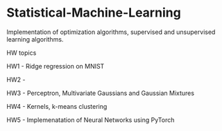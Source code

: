 # Statistical-Machine-Learning
Implementation of optimization algorithms, supervised and unsupervised learning algorithms.

HW topics

HW1 - Ridge regression on MNIST

HW2 - 

HW3 - Perceptron, Multivariate Gaussians and Gaussian Mixtures

HW4 - Kernels, k-means clustering

HW5 - Implemenatation of Neural Networks using PyTorch
